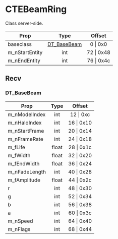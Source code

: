 # CTEBeamRing
Class server-side.

|Prop|Type|Offset|
|---|:-:|:-:|
|baseclass|[DT_BaseBeam](#DT_BaseBeam)|0 \| 0x0|
|m_nStartEntity|int|72 \| 0x48|
|m_nEndEntity|int|76 \| 0x4c|

## Recv

### DT_BaseBeam

|Prop|Type|Offset|
|---|:-:|:-:|
|m_nModelIndex|int|12 \| 0xc|
|m_nHaloIndex|int|16 \| 0x10|
|m_nStartFrame|int|20 \| 0x14|
|m_nFrameRate|int|24 \| 0x18|
|m_fLife|float|28 \| 0x1c|
|m_fWidth|float|32 \| 0x20|
|m_fEndWidth|float|36 \| 0x24|
|m_nFadeLength|int|40 \| 0x28|
|m_fAmplitude|float|44 \| 0x2c|
|r|int|48 \| 0x30|
|g|int|52 \| 0x34|
|b|int|56 \| 0x38|
|a|int|60 \| 0x3c|
|m_nSpeed|int|64 \| 0x40|
|m_nFlags|int|68 \| 0x44|
